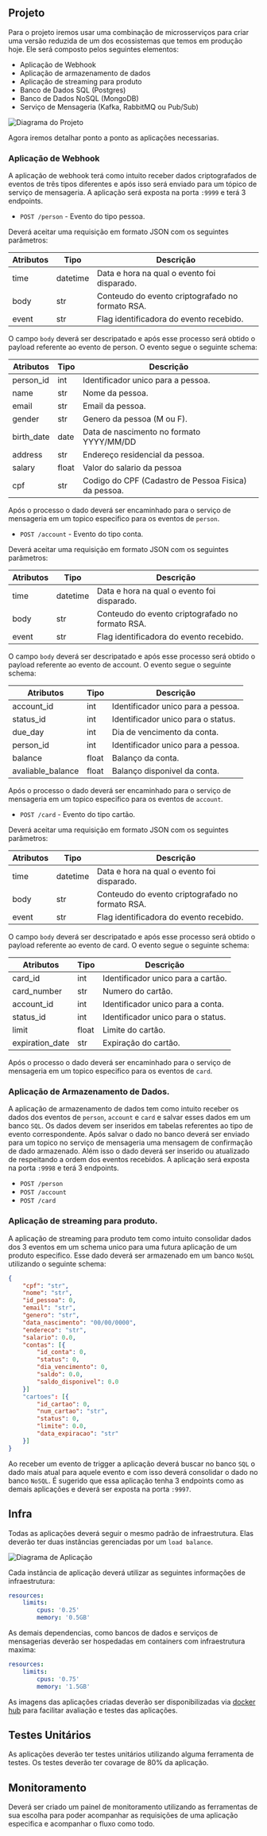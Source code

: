 ## Projeto 

Para o projeto iremos usar uma combinação de microsserviços para criar uma 
versão reduzida de um dos ecossistemas que temos em produção hoje. Ele será
composto pelos seguintes elementos:

* Aplicação de Webhook
* Aplicação de armazenamento de dados
* Aplicação de streaming para produto
* Banco de Dados SQL (Postgres)
* Banco de Dados NoSQL (MongoDB)
* Serviço de Mensageria (Kafka, RabbitMQ ou Pub/Sub)

![Diagrama do Projeto](https://i.imgur.com/nD3b674.png)

Agora iremos detalhar ponto a ponto as aplicações necessarias.

### Aplicação de Webhook

A aplicação de webhook terá como intuito receber dados criptografados de eventos
de três tipos diferentes e após isso será enviado para um tópico de serviço de 
mensageria.
A aplicação será exposta na porta `:9999` e terá 3 endpoints.

* `POST /person` - Evento do tipo pessoa.

Deverá aceitar uma requisição em formato JSON com os seguintes parâmetros:

| Atributos | Tipo     | Descrição                                        |
|-----------|----------|--------------------------------------------------|
| time      | datetime | Data e hora na qual o evento foi disparado.      |
| body      | str      | Conteudo do evento criptografado no formato RSA. |
| event     | str      | Flag identificadora do evento recebido.          |

O campo `body` deverá ser descripatado e após esse processo será obtido o
payload referente ao evento de person. O evento segue o seguinte schema:

| Atributos  | Tipo  | Descrição                                            |
|------------|-------|------------------------------------------------------|
| person_id  | int   | Identificador unico para a pessoa.                   |
| name       | str   | Nome da pessoa.                                      |
| email      | str   | Email da pessoa.                                     |
| gender     | str   | Genero da pessoa (M ou F).                           |
| birth_date | date  | Data de nascimento no formato YYYY/MM/DD             |
| address    | str   | Endereço residencial da pessoa.                      |
| salary     | float | Valor do salario da pessoa                           |
| cpf        | str   | Codigo do CPF (Cadastro de Pessoa Fisica) da pessoa. |

Após o processo o dado deverá ser encaminhado para o serviço de mensageria em um topico especifico para os eventos de `person`.

* `POST /account` - Evento do tipo conta.

Deverá aceitar uma requisição em formato JSON com os seguintes parâmetros:

| Atributos | Tipo     | Descrição                                        |
|-----------|----------|--------------------------------------------------|
| time      | datetime | Data e hora na qual o evento foi disparado.      |
| body      | str      | Conteudo do evento criptografado no formato RSA. |
| event     | str      | Flag identificadora do evento recebido.          |

O campo `body` deverá ser descripatado e após esse processo será obtido o
payload referente ao evento de account. O evento segue o seguinte schema:

| Atributos         | Tipo  | Descrição                                            |
|-------------------|-------|------------------------------------------------------|
| account_id        | int   | Identificador unico para a pessoa.                   |
| status_id         | int   | Identificador unico para o status.                   |
| due_day           | int   | Dia de vencimento da conta.                          |
| person_id         | int   | Identificador unico para a pessoa.                   |
| balance           | float | Balanço da conta.                                    |
| avaliable_balance | float | Balanço disponivel da conta.                         |

Após o processo o dado deverá ser encaminhado para o serviço de mensageria em um topico especifico para os eventos de `account`.

* `POST /card` - Evento do tipo cartão.

Deverá aceitar uma requisição em formato JSON com os seguintes parâmetros:

| Atributos | Tipo     | Descrição                                        |
|-----------|----------|--------------------------------------------------|
| time      | datetime | Data e hora na qual o evento foi disparado.      |
| body      | str      | Conteudo do evento criptografado no formato RSA. |
| event     | str      | Flag identificadora do evento recebido.          |

O campo `body` deverá ser descripatado e após esse processo será obtido o
payload referente ao evento de card. O evento segue o seguinte schema:

| Atributos         | Tipo  | Descrição                                            |
|-------------------|-------|------------------------------------------------------|
| card_id           | int   | Identificador unico para a cartão.                   |
| card_number       | str   | Numero do cartão.                                    |
| account_id        | int   | Identificador unico para a conta.                    |
| status_id         | int   | Identificador unico para o status.                   |
| limit             | float | Limite do cartão.                                    |
| expiration_date   | str   | Expiração do cartão.                                 |

Após o processo o dado deverá ser encaminhado para o serviço de mensageria em um topico especifico para os eventos de `card`.


### Aplicação de Armazenamento de Dados.

A aplicação de armazenamento de dados tem como intuito receber os dados dos eventos 
de `person`, `account` e `card` e salvar esses dados em um banco `SQL`. Os dados devem
ser inseridos em tabelas referentes ao tipo de evento correspondente. Após salvar o 
dado no banco deverá ser enviado para um topico no serviço de mensageria uma mensagem de confirmação de dado armazenado. Além isso o dado
deverá ser inserido ou atualizado de respeitando a ordem dos eventos recebidos.
A aplicação será exposta na porta `:9998` e terá 3 endpoints.


* `POST /person`
* `POST /account`
* `POST /card`

### Aplicação de streaming para produto.

A aplicação de streaming para produto tem como intuito consolidar dados dos 3 eventos 
em um schema unico para uma futura aplicação de um produto especifico. Esse dado deverá ser armazenado em um banco `NoSQL` utilizando o seguinte schema:

```json
{
    "cpf": "str",
    "nome": "str",
    "id_pessoa": 0,
    "email": "str",
    "genero": "str",
    "data_nascimento": "00/00/0000",
    "endereco": "str",
    "salario": 0.0,
    "contas": [{
        "id_conta": 0,
        "status": 0,
        "dia_vencimento": 0,
        "saldo": 0.0,
        "saldo_disponivel": 0.0
    }]
    "cartoes": [{
        "id_cartao": 0,
        "num_cartao": "str",
        "status": 0,
        "limite": 0.0,
        "data_expiracao": "str"
    }]
}
```

Ao receber um evento de trigger a aplicação deverá buscar no banco `SQL` o dado mais
atual para aquele evento e com isso deverá consolidar o dado no banco `NoSQL`. É 
sugerido que essa aplicação tenha 3 endpoints como as demais aplicações e deverá ser exposta na porta `:9997`.

## Infra

Todas as aplicações deverá seguir o mesmo padrão de infraestrutura. Elas deverão
ter duas instâncias gerenciadas por um `load balance`. 

![Diagrama de Aplicação](https://i.imgur.com/1Tbu9hz.png)

Cada instância de aplicação deverá utilizar as seguintes informações de infraestrutura:
```yml
resources:
    limits:
        cpus: '0.25'
        memory: '0.5GB'
```

As demais dependencias, como bancos de dados e serviços de mensagerias deverão ser hospedadas em containers com infraestrutura maxima:

```yml
resources:
    limits:
        cpus: '0.75'
        memory: '1.5GB'
```
As imagens das aplicações criadas deverão ser disponibilizadas via [docker hub](https://hub.docker.com/) para facilitar avaliação e testes das aplicações.

## Testes Unitários

As aplicações deverão ter testes unitários utilizando alguma ferramenta de testes. 
Os testes deverão ter covarage de 80% da aplicação.

## Monitoramento

Deverá ser criado um painel de monitoramento utilizando as ferramentas de sua escolha
para poder acompanhar as requisições de uma aplicação especifica e acompanhar o fluxo
como todo.